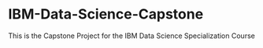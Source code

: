 # IBM-Data-Science-Capstone
This is the Capstone Project for the IBM Data Science Specialization Course

